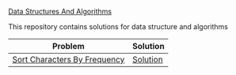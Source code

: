 <a href="https://leetcode.com/problemset/all/" target="_blank" rel="noopener noreferrer">Data Structures And
Algorithms</a>
<div>
  This repository contains solutions for data structure and algorithms
</div>


<table>
  <thead>
    <tr>
      <th>Problem</th>
      <th>Solution</th>
    </tr>
  </thead>
    <tr>
      <td><a href="https://leetcode.com/problems/sort-characters-by-frequency/" target="_blank" rel="noopener noreferrer"
>Sort Characters By Frequency</a></td>
      <td><a href="https://github.com/uppeabhishek/Data-Structures-and-Algorithms/blob/master/Sorting/SortCharactersByFrequency.py" target="_blank" rel="noopener noreferrer"
>Solution</a></td>
    </tr>
  <tbody>

  </tbody>

 <table>
